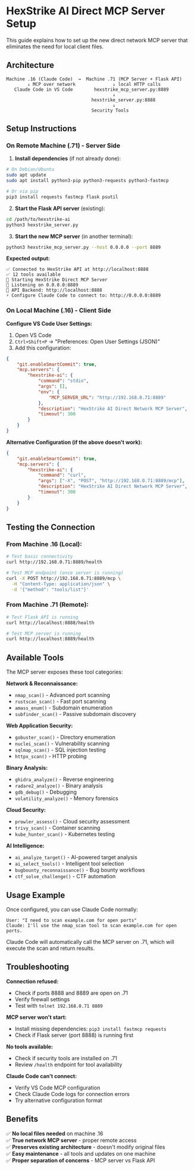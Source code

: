 # HexStrike AI Direct MCP Server Setup

This guide explains how to set up the new direct network MCP server that eliminates the need for local client files.

## Architecture

```
Machine .16 (Claude Code)  →  Machine .71 (MCP Server + Flask API)
        ↓ MCP over network              ↓ local HTTP calls
   Claude Code in VS Code        hexstrike_mcp_server.py:8889
                                        ↓
                                hexstrike_server.py:8888
                                        ↓
                                Security Tools
```

## Setup Instructions

### On Remote Machine (.71) - Server Side

1. **Install dependencies** (if not already done):
```bash
# On Debian/Ubuntu
sudo apt update
sudo apt install python3-pip python3-requests python3-fastmcp

# Or via pip
pip3 install requests fastmcp flask psutil
```

2. **Start the Flask API server** (existing):
```bash
cd /path/to/hexstrike-ai
python3 hexstrike_server.py
```

3. **Start the new MCP server** (in another terminal):
```bash
python3 hexstrike_mcp_server.py --host 0.0.0.0 --port 8889
```

**Expected output:**
```
✅ Connected to HexStrike API at http://localhost:8888
✅ 12 tools available
🚀 Starting HexStrike Direct MCP Server
📡 Listening on 0.0.0.0:8889
🔗 API Backend: http://localhost:8888
⚡ Configure Claude Code to connect to: http://0.0.0.0:8889
```

### On Local Machine (.16) - Client Side

**Configure VS Code User Settings:**

1. Open VS Code
2. `Ctrl+Shift+P` → "Preferences: Open User Settings (JSON)"
3. Add this configuration:

```json
{
    "git.enableSmartCommit": true,
    "mcp.servers": {
        "hexstrike-ai": {
            "command": "stdio",
            "args": [],
            "env": {
                "MCP_SERVER_URL": "http://192.168.0.71:8889"
            },
            "description": "HexStrike AI Direct Network MCP Server",
            "timeout": 300
        }
    }
}
```

**Alternative Configuration (if the above doesn't work):**
```json
{
    "git.enableSmartCommit": true,
    "mcp.servers": {
        "hexstrike-ai": {
            "command": "curl",
            "args": ["-X", "POST", "http://192.168.0.71:8889/mcp"],
            "description": "HexStrike AI Direct Network MCP Server",
            "timeout": 300
        }
    }
}
```

## Testing the Connection

### From Machine .16 (Local):
```bash
# Test basic connectivity
curl http://192.168.0.71:8889/health

# Test MCP endpoint (once server is running)
curl -X POST http://192.168.0.71:8889/mcp \
  -H "Content-Type: application/json" \
  -d '{"method": "tools/list"}'
```

### From Machine .71 (Remote):
```bash
# Test Flask API is running
curl http://localhost:8888/health

# Test MCP server is running
curl http://localhost:8889/health
```

## Available Tools

The MCP server exposes these tool categories:

**Network & Reconnaissance:**
- `nmap_scan()` - Advanced port scanning
- `rustscan_scan()` - Fast port scanning  
- `amass_enum()` - Subdomain enumeration
- `subfinder_scan()` - Passive subdomain discovery

**Web Application Security:**
- `gobuster_scan()` - Directory enumeration
- `nuclei_scan()` - Vulnerability scanning
- `sqlmap_scan()` - SQL injection testing
- `httpx_scan()` - HTTP probing

**Binary Analysis:**
- `ghidra_analyze()` - Reverse engineering
- `radare2_analyze()` - Binary analysis
- `gdb_debug()` - Debugging
- `volatility_analyze()` - Memory forensics

**Cloud Security:**
- `prowler_assess()` - Cloud security assessment
- `trivy_scan()` - Container scanning
- `kube_hunter_scan()` - Kubernetes testing

**AI Intelligence:**
- `ai_analyze_target()` - AI-powered target analysis
- `ai_select_tools()` - Intelligent tool selection
- `bugbounty_reconnaissance()` - Bug bounty workflows
- `ctf_solve_challenge()` - CTF automation

## Usage Example

Once configured, you can use Claude Code normally:

```
User: "I need to scan example.com for open ports"
Claude: I'll use the nmap_scan tool to scan example.com for open ports.
```

Claude Code will automatically call the MCP server on .71, which will execute the scan and return results.

## Troubleshooting

**Connection refused:**
- Check if ports 8888 and 8889 are open on .71
- Verify firewall settings
- Test with `telnet 192.168.0.71 8889`

**MCP server won't start:**
- Install missing dependencies: `pip3 install fastmcp requests`
- Check if Flask server (port 8888) is running first

**No tools available:**
- Check if security tools are installed on .71
- Review `/health` endpoint for tool availability

**Claude Code can't connect:**
- Verify VS Code MCP configuration
- Check Claude Code logs for connection errors
- Try alternative configuration format

## Benefits

✅ **No local files needed** on machine .16  
✅ **True network MCP server** - proper remote access  
✅ **Preserves existing architecture** - doesn't modify original files  
✅ **Easy maintenance** - all tools and updates on one machine  
✅ **Proper separation of concerns** - MCP server vs Flask API  